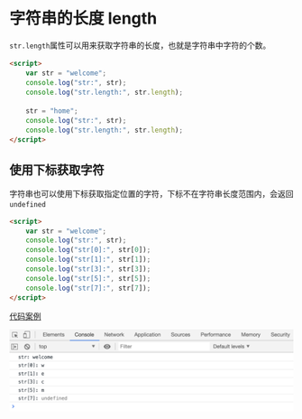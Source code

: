 # 字符串的长度 length

`str.length`属性可以用来获取字符串的长度，也就是字符串中字符的个数。

```html
<script>
    var str = "welcome";
    console.log("str:", str);
    console.log("str.length:", str.length);

    str = "home";
    console.log("str:", str);
    console.log("str.length:", str.length);
</script>
```

## 使用下标获取字符

字符串也可以使用下标获取指定位置的字符，下标不在字符串长度范围内，会返回`undefined`

```html
<script>
    var str = "welcome";
    console.log("str:", str);
    console.log("str[0]:", str[0]);
    console.log("str[1]:", str[1]);
    console.log("str[3]:", str[3]);
    console.log("str[5]:", str[5]);
    console.log("str[7]:", str[7]);
</script>
```

[代码案例](./demo/demo02.html)

![](./images/02.png)
